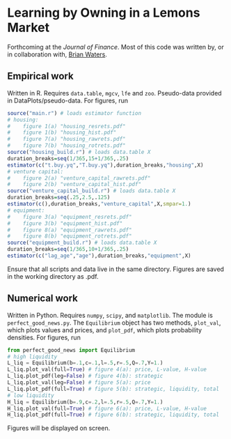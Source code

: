 # Learning by Owning in a Lemons Market

Forthcoming at the  *Journal of Finance*. Most of this code was written by, or in collaboration with, [Brian Waters](https://sites.google.com/site/briantwaters).

## Empirical work
Written in R. Requires `data.table`, `mgcv`, `lfe` and `zoo`. Pseudo-data provided in DataPlots/pseudo-data. For figures, run

```R
source("main.r") # loads estimator function
# housing: 
#    figure 1(a) "housing_resrets.pdf"
#    figure 1(b) "housing_hist.pdf"
#    figure 7(a) "housing_rawrets.pdf"
#    figure 7(b) "housing_rotrets.pdf"
source("housing_build.r") # loads data.table X
duration_breaks=seq(1/365,15+1/365,.25)
estimator(c("t.buy.yq","T.buy.yq"),duration_breaks,"housing",X)
# venture capital: 
#    figure 2(a) "venture_capital_rawrets.pdf"
#	 figure 2(b) "venture_capital_hist.pdf"
source("venture_capital_build.r") # loads data.table X
duration_breaks=seq(.25,2.5,.125)
estimator(c(),duration_breaks,"venture_capital",X,smpar=1.)
# equipment: 
#    figure 3(a) "equipment_resrets.pdf"
#    figure 3(b) "equipment_hist.pdf"
#    figure 8(a) "equipment_rawrets.pdf"
#    figure 8(b) "equipment_rotrets.pdf"
source("equipment_build.r") # loads data.table X
duration_breaks=seq(1/365,10+1/365,.25)
estimator(c("lag_age","age"),duration_breaks,"equipment",X)
```
Ensure that all scripts and data live in the same directory. Figures are saved in the working directory as .pdf. 

## Numerical work
Written in Python. Requires `numpy`, `scipy`, and `matplotlib`. The module is `perfect_good_news.py`. The `Equilibrium` object has two methods, `plot_val`, which plots values and prices, and `plot_pdf`, which plots probability densities. For figures, run

```Python
from perfect_good_news import Equilibrium
# high liquidity
L_liq = Equilibrium(b=.1,c=.1,l=.5,r=.5,Q=.7,Y=1.) 
L_liq.plot_val(full=True) # figure 4(a): price, L-value, H-value
L_liq.plot_pdf(leg=False) # figure 4(b): strategic
L_liq.plot_val(leg=False) # figure 5(a): price
L_liq.plot_pdf(full=True) # figure 5(b): strategic, liquidity, total
# low liquidity
H_liq = Equilibrium(b=.9,c=.2,l=.5,r=.5,Q=.7,Y=1.) 
H_liq.plot_val(full=True) # figure 6(a): price, L-value, H-value
H_liq.plot_pdf(full=True) # figure 6(b): strategic, liquidity, total
```
Figures will be displayed on screen.

